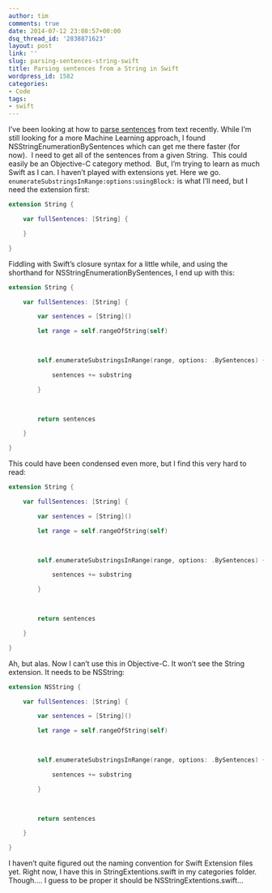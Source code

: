 ```yaml
---
author: tim
comments: true
date: 2014-07-12 23:08:57+00:00
dsq_thread_id: '2838871623'
layout: post
link: ''
slug: parsing-sentences-string-swift
title: Parsing sentences from a String in Swift
wordpress_id: 1582
categories:
- Code
tags:
- swift
---
```


I’ve been looking at how to [parse
sentences](https://pinboard.in/u:broderboy/t:sentences/) from text recently.
While I’m still looking for a more Machine Learning approach, I found
NSStringEnumerationBySentences which can get me there faster (for now).  I
need to get all of the sentences from a given String.  This could easily be an
Objective-C category method.  But, I’m trying to learn as much Swift as I can.
I haven’t played with extensions yet. Here we go. ```enumerateSubstringsInRange:options:usingBlock:``` is what I’ll need, but I need
the extension first: 

```swift
extension String {

    var fullSentences: [String] {

    }

}
```

Fiddling with Swift’s closure syntax for a little while, and using the shorthand for NSStringEnumerationBySentences, I end up with this:

```swift
extension String {

    var fullSentences: [String] {

        var sentences = [String]()

        let range = self.rangeOfString(self)

        

        self.enumerateSubstringsInRange(range, options: .BySentences) { substring, substringRange, enclosingRange, inout in

            sentences += substring

        }

        

        return sentences

    }

}
```

This could have been condensed even more, but I find this very hard to read:

```swift
extension String {

    var fullSentences: [String] {

        var sentences = [String]()

        let range = self.rangeOfString(self)

        

        self.enumerateSubstringsInRange(range, options: .BySentences) { substring, _, _, _ in

            sentences += substring

        }

        

        return sentences

    }

}
```

Ah, but alas. Now I can’t use this in Objective-C. It won’t see the String extension.  It needs to be NSString:

```swift
extension NSString {

    var fullSentences: [String] {

        var sentences = [String]()

        let range = self.rangeOfString(self)

        

        self.enumerateSubstringsInRange(range, options: .BySentences) { substring, substringRange, enclosingRange, inout in

            sentences += substring

        }

        

        return sentences

    }

}
```

I haven’t quite figured out the naming convention for Swift Extension files yet. Right now, I have this in StringExtentions.swift in my categories folder.  Though…. I guess to be proper it should be NSStringExtentions.swift…
